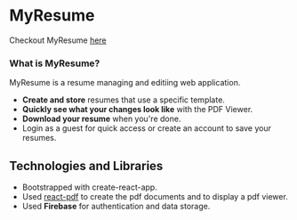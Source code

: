 # MyResume

Checkout MyResume [here](https://myresume-2e851.web.app/)

### What is MyResume?

MyResume is a resume managing and editiing web application.

- **Create and store** resumes that use a specific template.
- **Quickly see what your changes look like** with the PDF Viewer. 
- **Download your resume** when you're done. 
- Login as a guest for quick access or create an account to save your resumes.

## Technologies and Libraries

- Bootstrapped with create-react-app.
- Used [react-pdf](https://react-pdf.org/) to create the pdf documents and to display a pdf viewer.
- Used **Firebase** for authentication and data storage.
